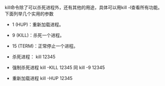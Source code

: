 
kill命令除了可以杀死进程外，还有其他的用途，具体可以用kill -l查看所有功能。下面列举几个实用的参数
- 1 (HUP)：重新加载进程。
- 9 (KILL)：杀死一个进程。
- 15 (TERM)：正常停止一个进程。


- 杀死进程： kill 12345

- 强制杀死进程 kill -KILL 12345 同 kill -9 12345

- 重新加载进程 kill -HUP 12345
